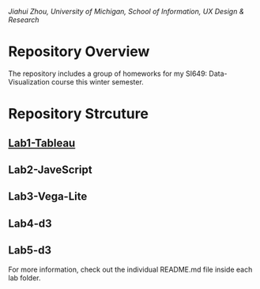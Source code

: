 *Jiahui Zhou, University of Michigan, School of Information, UX Design & Research*

# Repository Overview
The repository includes a group of homeworks for my SI649: Data-Visualization course this winter semester.

# Repository Strcuture
## [Lab1-Tableau](lab1)
## Lab2-JaveScript
## Lab3-Vega-Lite
## Lab4-d3
## Lab5-d3

For more information, check out the individual README.md file inside each lab folder.
